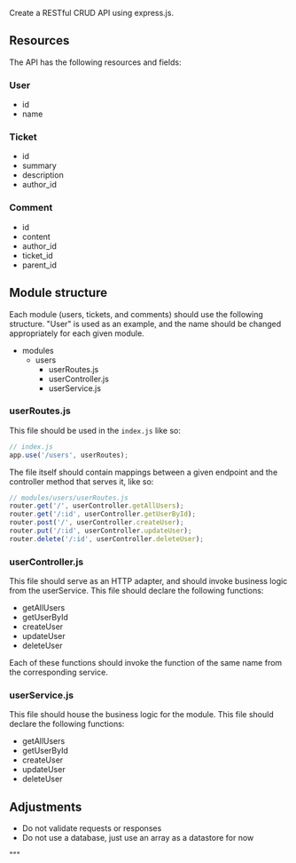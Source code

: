 Create a RESTful CRUD API using express.js.

## Resources
The API has the following resources and fields:

### User

- id
- name

### Ticket

- id
- summary
- description
- author_id

### Comment

- id
- content
- author_id
- ticket_id
- parent_id

## Module structure

Each module (users, tickets, and comments) should use the following structure. "User" is used as an example, and the name should be changed appropriately for each given module.

- modules
  - users
    - userRoutes.js
    - userController.js
    - userService.js

### userRoutes.js

This file should be used in the `index.js` like so:

```js
// index.js
app.use('/users', userRoutes);
```

The file itself should contain mappings between a given endpoint and the controller method that serves it, like so:

```js
// modules/users/userRoutes.js
router.get('/', userController.getAllUsers);
router.get('/:id', userController.getUserById);
router.post('/', userController.createUser);
router.put('/:id', userController.updateUser);
router.delete('/:id', userController.deleteUser);
```

### userController.js

This file should serve as an HTTP adapter, and should invoke business logic from the userService. This file should declare the following functions:

- getAllUsers
- getUserById
- createUser
- updateUser
- deleteUser

Each of these functions should invoke the function of the same name from the corresponding service.

### userService.js

This file should house the business logic for the module. This file should declare the following functions:

- getAllUsers
- getUserById
- createUser
- updateUser
- deleteUser


## Adjustments

- Do not validate requests or responses
- Do not use a database, just use an array as a datastore for now

"""
